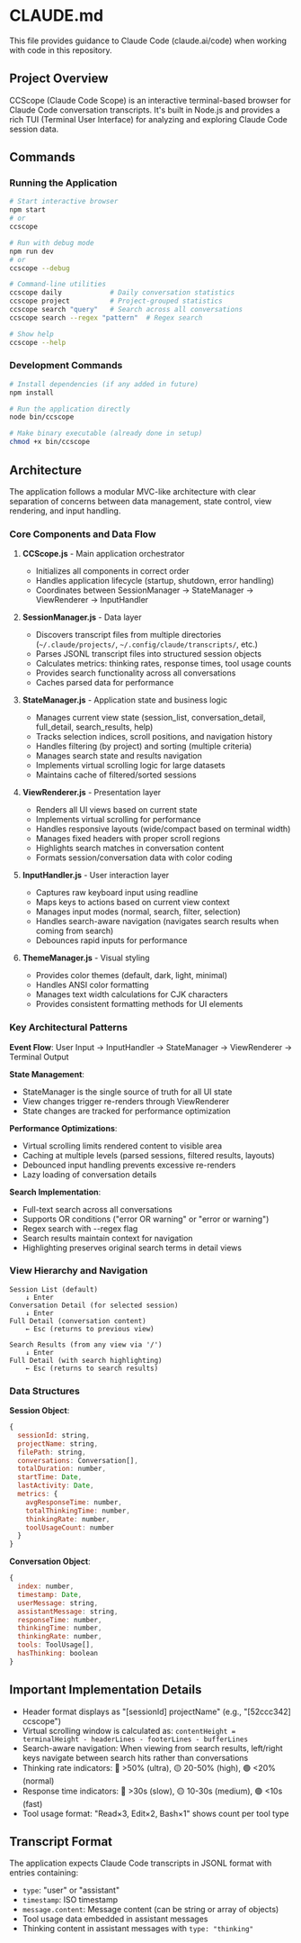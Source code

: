 # CLAUDE.md

This file provides guidance to Claude Code (claude.ai/code) when working with code in this repository.

## Project Overview

CCScope (Claude Code Scope) is an interactive terminal-based browser for Claude Code conversation transcripts. It's built in Node.js and provides a rich TUI (Terminal User Interface) for analyzing and exploring Claude Code session data.

## Commands

### Running the Application
```bash
# Start interactive browser
npm start
# or
ccscope

# Run with debug mode
npm run dev
# or
ccscope --debug

# Command-line utilities
ccscope daily            # Daily conversation statistics
ccscope project          # Project-grouped statistics
ccscope search "query"   # Search across all conversations
ccscope search --regex "pattern"  # Regex search

# Show help
ccscope --help
```

### Development Commands
```bash
# Install dependencies (if any added in future)
npm install

# Run the application directly
node bin/ccscope

# Make binary executable (already done in setup)
chmod +x bin/ccscope
```

## Architecture

The application follows a modular MVC-like architecture with clear separation of concerns between data management, state control, view rendering, and input handling.

### Core Components and Data Flow

1. **CCScope.js** - Main application orchestrator
   - Initializes all components in correct order
   - Handles application lifecycle (startup, shutdown, error handling)
   - Coordinates between SessionManager → StateManager → ViewRenderer → InputHandler

2. **SessionManager.js** - Data layer
   - Discovers transcript files from multiple directories (`~/.claude/projects/`, `~/.config/claude/transcripts/`, etc.)
   - Parses JSONL transcript files into structured session objects
   - Calculates metrics: thinking rates, response times, tool usage counts
   - Provides search functionality across all conversations
   - Caches parsed data for performance

3. **StateManager.js** - Application state and business logic
   - Manages current view state (session_list, conversation_detail, full_detail, search_results, help)
   - Tracks selection indices, scroll positions, and navigation history
   - Handles filtering (by project) and sorting (multiple criteria)
   - Manages search state and results navigation
   - Implements virtual scrolling logic for large datasets
   - Maintains cache of filtered/sorted sessions

4. **ViewRenderer.js** - Presentation layer
   - Renders all UI views based on current state
   - Implements virtual scrolling for performance
   - Handles responsive layouts (wide/compact based on terminal width)
   - Manages fixed headers with proper scroll regions
   - Highlights search matches in conversation content
   - Formats session/conversation data with color coding

5. **InputHandler.js** - User interaction layer
   - Captures raw keyboard input using readline
   - Maps keys to actions based on current view context
   - Manages input modes (normal, search, filter, selection)
   - Handles search-aware navigation (navigates search results when coming from search)
   - Debounces rapid inputs for performance

6. **ThemeManager.js** - Visual styling
   - Provides color themes (default, dark, light, minimal)
   - Handles ANSI color formatting
   - Manages text width calculations for CJK characters
   - Provides consistent formatting methods for UI elements

### Key Architectural Patterns

**Event Flow**: User Input → InputHandler → StateManager → ViewRenderer → Terminal Output

**State Management**: 
- StateManager is the single source of truth for all UI state
- View changes trigger re-renders through ViewRenderer
- State changes are tracked for performance optimization

**Performance Optimizations**:
- Virtual scrolling limits rendered content to visible area
- Caching at multiple levels (parsed sessions, filtered results, layouts)
- Debounced input handling prevents excessive re-renders
- Lazy loading of conversation details

**Search Implementation**:
- Full-text search across all conversations
- Supports OR conditions ("error OR warning" or "error or warning")
- Regex search with --regex flag
- Search results maintain context for navigation
- Highlighting preserves original search terms in detail views

### View Hierarchy and Navigation

```
Session List (default)
    ↓ Enter
Conversation Detail (for selected session)
    ↓ Enter
Full Detail (conversation content)
    ← Esc (returns to previous view)

Search Results (from any view via '/')
    ↓ Enter
Full Detail (with search highlighting)
    ← Esc (returns to search results)
```

### Data Structures

**Session Object**:
```javascript
{
  sessionId: string,
  projectName: string,
  filePath: string,
  conversations: Conversation[],
  totalDuration: number,
  startTime: Date,
  lastActivity: Date,
  metrics: {
    avgResponseTime: number,
    totalThinkingTime: number,
    thinkingRate: number,
    toolUsageCount: number
  }
}
```

**Conversation Object**:
```javascript
{
  index: number,
  timestamp: Date,
  userMessage: string,
  assistantMessage: string,
  responseTime: number,
  thinkingTime: number,
  thinkingRate: number,
  tools: ToolUsage[],
  hasThinking: boolean
}
```

## Important Implementation Details

- Header format displays as "[sessionId] projectName" (e.g., "[52ccc342] ccscope")
- Virtual scrolling window is calculated as: `contentHeight = terminalHeight - headerLines - footerLines - bufferLines`
- Search-aware navigation: When viewing from search results, left/right keys navigate between search hits rather than conversations
- Thinking rate indicators: 🔴 >50% (ultra), 🟡 20-50% (high), 🟢 <20% (normal)
- Response time indicators: 🔴 >30s (slow), 🟡 10-30s (medium), 🟢 <10s (fast)
- Tool usage format: "Read×3, Edit×2, Bash×1" shows count per tool type

## Transcript Format

The application expects Claude Code transcripts in JSONL format with entries containing:
- `type`: "user" or "assistant"
- `timestamp`: ISO timestamp
- `message.content`: Message content (can be string or array of objects)
- Tool usage data embedded in assistant messages
- Thinking content in assistant messages with `type: "thinking"`